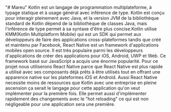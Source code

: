 "# Mareu" 
Kotlin est un langage de programmation multiplateforme, à typage statique et à usage général avec inférence de type. Kotlin est conçu pour interagir pleinement avec Java, et la version JVM de la bibliothèque standard de Kotlin dépend de la bibliothèque de classes Java, mais l'inférence de type permet à sa syntaxe d'être plus concise.Kotlin utilise KMM(Kotlin Multiplatform Mobile) qui est un SDK qui permet aux développeurs de faire des applications cross-plateformes tandis que créé et maintenu par Facebook, React Native est un framework d'applications mobiles open source. Il est très populaire parmi les développeurs d'applications de créer des applications pour iOS, Android, UWP et Web. Ce framework basé sur JavaScript a acquis une énorme popularité.
Pour ce projet nous utiliserons React Native parce que React Native est plus rapide a utilisé avec ses composants déjà prêts à être utilisés tout en offrant une apparence native sur les plateformes iOS et Android. Aussi React Native necessite moins de ressources que Kotlin avec une entreprise en pleine ascension ça serait le langage pour cette application qu'on veut implémenter pour la première fois. Elle permet aussi d'implémenter rapidement des changements avec le "hot reloading" ce qui est non négligeable pour une application sera une première. 

